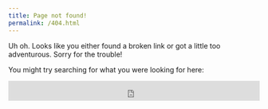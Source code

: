 ```yaml
---
title: Page not found!
permalink: /404.html
---
```


Uh oh. Looks like you either found a broken link or got a little too adventurous. Sorry for the trouble!

You might try searching for what you were looking for here:

<iframe src="https://duckduckgo.com/search.html?site=jonbash.com&prefill=Search JonBash.com (via DuckDuckGo)" style="overflow:hidden;margin:0;padding:0;width:100%;height:40px;" frameborder="0"></iframe>